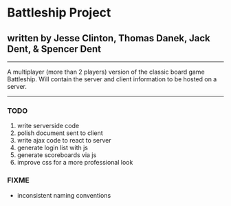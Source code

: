 # Battleship Project
## written by Jesse Clinton, Thomas Danek, Jack Dent, & Spencer Dent

___

A multiplayer (more than 2 players) version of the classic board game Battleship. Will contain the server and client information to be hosted on a server.

___

### TODO
1. write serverside code
1. polish document sent to client
1. write ajax code to react to server
1. generate login list with js
1. generate scoreboards via js
1. improve css for a more professional look

### FIXME
* inconsistent naming conventions
